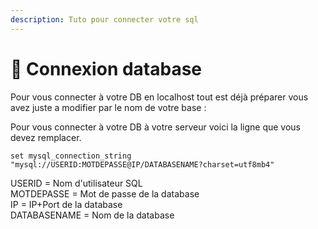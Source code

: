 ```yaml
---
description: Tuto pour connecter votre sql
---
```


# 💾 Connexion database

Pour vous connecter à votre DB en localhost tout est déjà préparer vous avez juste a modifier par le nom de votre base :

Pour vous connecter à votre DB à votre serveur voici la ligne que vous devez remplacer.

```
set mysql_connection_string "mysql://USERID:MOTDEPASSE@IP/DATABASENAME?charset=utf8mb4"
```

USERID = Nom d'utilisateur SQL\
MOTDEPASSE = Mot de passe de la database\
IP = IP+Port de la database\
DATABASENAME = Nom de la database
